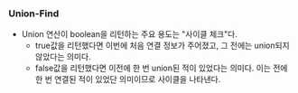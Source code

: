 ### Union-Find
- Union 연산이 boolean을 리턴하는 주요 용도는 "사이클 체크"다.
  - true값을 리턴했다면 이번에 처음 연결 정보가 주어졌고, 그 전에는 union되지 않았다는 의미다.
  - false값을 리턴했다면 이전에 한 번 union된 적이 있었다는 의미다. 이는 전에 한 번 연결된 적이 있었단 의미이므로 사이클을 나타낸다.
